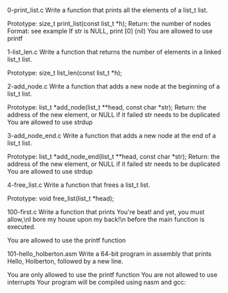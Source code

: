 0-print_list.c Write a function that prints all the elements of a list_t list.

Prototype: size_t print_list(const list_t *h);
Return: the number of nodes
Format: see example
If str is NULL, print [0] (nil)
You are allowed to use printf


1-list_len.c Write a function that returns the number of elements in a linked list_t list.

Prototype: size_t list_len(const list_t *h);


2-add_node.c Write a function that adds a new node at the beginning of a list_t list.

Prototype: list_t *add_node(list_t **head, const char *str);
Return: the address of the new element, or NULL if it failed
str needs to be duplicated
You are allowed to use strdup


3-add_node_end.c Write a function that adds a new node at the end of a list_t list.

Prototype: list_t *add_node_end(list_t **head, const char *str);
Return: the address of the new element, or NULL if it failed
str needs to be duplicated
You are allowed to use strdup


4-free_list.c Write a function that frees a list_t list.

Prototype: void free_list(list_t *head);


100-first.c Write a function that prints You're beat! and yet, you must allow,\nI bore my house upon my back!\n before the main function is executed.

You are allowed to use the printf function


101-hello_holberton.asm Write a 64-bit program in assembly that prints Hello, Holberton, followed by a new line.

You are only allowed to use the printf function
You are not allowed to use interrupts
Your program will be compiled using nasm and gcc:



